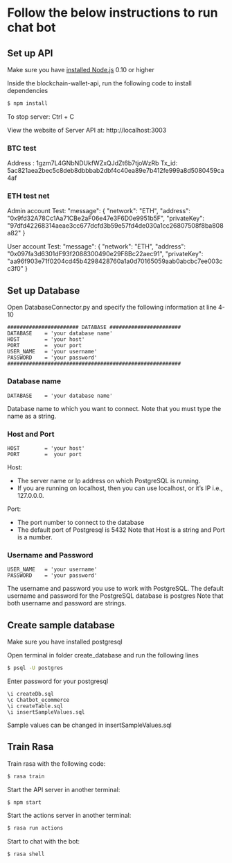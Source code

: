 # Follow the below instructions to run chat bot
## Set up API

Make sure you have [installed Node.js](https://nodejs.org/en/download/) 0.10 or higher


Inside the blockchain-wallet-api, run the following code to install dependencies 
```bash
$ npm install
```


To stop server: Ctrl + C


View the website of Server API at: http://localhost:3003

### BTC test 

Address : 1gzm7L4GNbNDUkfWZxQJdZt6b7tjoWzRb
Tx_id: 5ac821aea2bec5c8deb8dbbbab2dbf4c40ea89e7b412fe999a8d5080459ca4af


### ETH test net

Admin account Test:
"message": {
        "network": "ETH",
        "address": "0x9fd32A78Cc1Aa71CBe2aF06e47e3F6D0e9951b5F",
        "privateKey": "97dfd42268314aeae3cc677dcfd3b59e57fd4de030a1cc26807508f8ba808a82"
}

User account Test:
"message": {
        "network": "ETH",
        "address": "0x097fa3d6301dF93f2088300490e29F8Bc22aec91",
        "privateKey": "aa96f903e71f0204cd45b4298428760a1a0d70165059aab0abcbc7ee003cc3f0"
}


## Set up Database

Open DatabaseConnector.py and specify the following information at line 4-10

```
####################### DATABASE #######################
DATABASE    = 'your database name'
HOST        = 'your host' 
PORT        =  your port
USER_NAME   = 'your username'
PASSWORD    = 'your password'
########################################################
```

### Database name
```
DATABASE    = 'your database name'
```
Database name to which you want to connect. Note that you must type the name as a string.

### Host and Port
```
HOST        = 'your host' 
PORT        =  your port
```
Host:
* The server name or Ip address on which PostgreSQL is running.
* If you are running on localhost, then you can use localhost, or it’s IP i.e., 127.0.0.0.

Port:
* The port number to connect to the database
* The default port of Postgresql is 5432
Note that Host is a string and Port is a number.

### Username and Password

```
USER_NAME   = 'your username'
PASSWORD    = 'your password'
```
The username and password you use to work with PostgreSQL.
The default username and password for the PostgreSQL database is postgres
Note that both username and password are strings.

## Create sample database

Make sure you have installed postgresql

Open terminal in folder create_database and run the following lines

```bash
$ psql -U postgres
```

Enter password for your postgresql

```
\i createDb.sql
\c Chatbot_ecommerce
\i createTable.sql
\i insertSampleValues.sql
```

Sample values can be changed in insertSampleValues.sql

## Train Rasa

Train rasa with the following code:

```bash
$ rasa train
```

Start the API server in another terminal:

```bash
$ npm start
```


Start the actions server in another terminal:

```bash
$ rasa run actions
```


Start to chat with the bot:

```bash
$ rasa shell
```